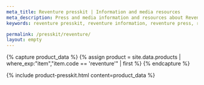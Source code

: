 ```yaml
---
meta_title: Reventure presskit | Information and media resources
meta_description: Press and media information and resources about Reventure
keywords: reventure presskit, reventure information, reventure press, reventure media, reventure resources

permalink: /presskit/reventure/
layout: empty
---
```


{% capture product_data %}
  {% assign product = site.data.products | where_exp:"item","item.code == 'reventure'" | first %}
{% endcapture %}

{% include product-presskit.html content=product_data %}
